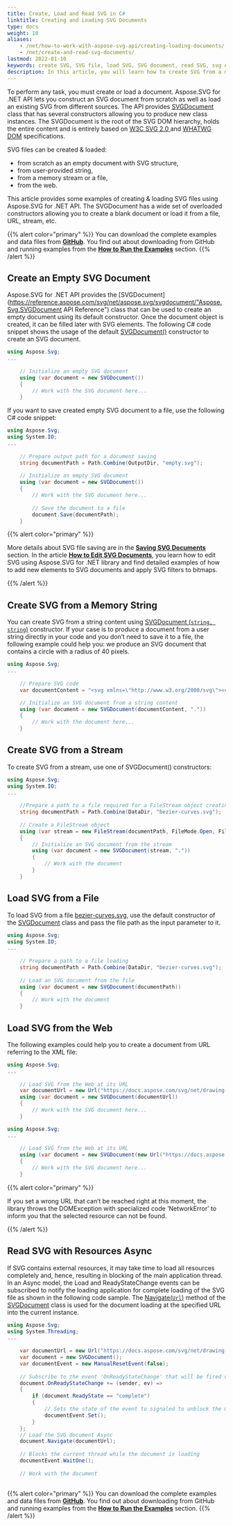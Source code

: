 ```yaml
---
title: Create, Load and Read SVG in C#
linktitle: Creating and Loading SVG Documents
type: docs
weight: 10
aliases: 
    - /net/how-to-work-with-aspose-svg-api/creating-loading-documents/
    - /net/create-and-read-svg-documents/
lastmod: 2022-01-10
keywords: create SVG, SVG file, load SVG, SVG document, read SVG, svg example, c# code snippet
description: In this article, you will learn how to create SVG from a memory string, stream, or file; how to load SVG from the Web and read SVG using Resources Async. The article provides some examples of creating & loading SVG files using Aspose.SVG for .NET API. 
---
```



To perform any task, you must create or load a document. Aspose.SVG for .NET API lets you construct an SVG document from scratch as well as load an existing SVG from different sources. The API provides [SVGDocument](https://reference.aspose.com/svg/net/aspose.svg/svgdocument/) class that has several constructors allowing you to produce new class instances. The SVGDocument is the root of the SVG DOM hierarchy, holds the entire content and is entirely based on  [W3C SVG 2.0 ](https://www.w3.org/TR/SVG2/)  and [WHATWG DOM](https://dom.spec.whatwg.org/) specifications.

SVG files can be created & loaded:

 - from scratch as an empty document with SVG structure,
 - from user-provided string,
 - from a memory stream or a file,
 - from the web.

This article provides some examples of creating & loading SVG files using Aspose.SVG for .NET API. The SVGDocument has a wide set of overloaded constructors allowing you to create a blank document or load it from a file, URL, stream, etc.

{{% alert color="primary" %}} 
You can download the complete examples and data files from [**GitHub**](https://github.com/aspose-svg/Aspose.SVG-Documentation). You find out about downloading from GitHub and running examples from the [**How to Run the Examples**](http://docs.aspose.com/svg/net/how-to-run-the-tests) section.
{{% /alert %}} 

## **Create an Empty SVG Document**

Aspose.SVG for .NET API provides the [SVGDocument](https://reference.aspose.com/svg/net/aspose.svg/svgdocument/"Aspose.Svg.SVGDocument API Reference") class that can be used to create an empty document using its default constructor. Once the document object is created, it can be filled later with SVG elements. The following C# code snippet shows the usage of the default [SVGDocument()](https://reference.aspose.com/svg/net/aspose.svg/svgdocument/svgdocument/) constructor to create an SVG document.

```c#
using Aspose.Svg;
...
    
    // Initialize an empty SVG document
    using (var document = new SVGDocument())
    {
        // Work with the SVG document here...
    }
```

If you want to save created empty SVG document to a file, use the following C# code snippet: 

```c#
using Aspose.Svg;
using System.IO;
...
    
    // Prepare output path for a document saving
    string documentPath = Path.Combine(OutputDir, "empty.svg");
    
	// Initialize an empty SVG document
	using (var document = new SVGDocument())
	{
	    // Work with the SVG document here...
	   
	    // Save the document to a file
	    document.Save(documentPath);
	}
```

{{% alert color="primary" %}} 

More details about SVG file saving are in the [**Saving SVG Documents**](https://docs.aspose.com/svg/net/how-to-work-with-aspose-svg-api/saving-svg-documents/) section. In the article **[How to Edit SVG Documents](/svg/net/how-to-work-with-aspose-svg-api/how-to-edit-svg-documents/)**, you learn how to edit SVG using Aspose.SVG for .NET library and find detailed examples of how to add new elements to SVG documents and apply SVG filters to bitmaps.

{{% /alert %}} 

## **Create SVG from a Memory String**

You can create SVG from a string content using [SVGDocument (`string, string`)](https://reference.aspose.com/svg/net/aspose.svg/svgdocument/svgdocument/) constructor. If your case is to produce a document from a user string directly in your code and you don’t need to save it to a file, the following example could help you: we produce an SVG document that contains a circle with a radius of 40 pixels.

```c#
using Aspose.Svg;
...
    
    // Prepare SVG code
    var documentContent = "<svg xmlns=\"http://www.w3.org/2000/svg\"><circle cx=\"50\" cy=\"50\" r=\"40\" /></svg>";	

	// Initialize an SVG document from a string content
	using (var document = new SVGDocument(documentContent, "."))
	{
	    // Work with the document here...
	}
```

## **Create SVG from a Stream**

To create SVG from a stream, use one of SVGDocument() constructors:

```c#
using Aspose.Svg;
using System.IO;
...
    
    //Prepare a path to a file required for a FileStream object creating
    string documentPath = Path.Combine(DataDir, "bezier-curves.svg");
    
	// Create a FileStream object
	using (var stream = new FileStream(documentPath, FileMode.Open, FileAccess.Read))
	{
	    // Initialize an SVG document from the stream
		using (var document = new SVGDocument(stream, "."))
	    {
	        // Work with the document
	    }
	}
```

## **Load SVG from a File**

To load SVG from a file [bezier-curves.svg](http://docs.aspose.com/svg/net/how-to-work-with-aspose-svg-api/creating-loading-documents/bezier-curves.svg), use the default constructor of the [SVGDocument](https://reference.aspose.com/svg/net/aspose.svg/svgdocument/) class and pass the file path as the input parameter to it.

```c#
using Aspose.Svg;
using System.IO;
...
    
    // Prepare a path to a file loading
    string documentPath = Path.Combine(DataDir, "bezier-curves.svg"); 
	
	// Load an SVG document from the file
	using (var document = new SVGDocument(documentPath))
	{
	    // Work with the document 
	}
```

## **Load SVG from the Web**

The following examples could help you to create a document from URL referring to the XML file:

```c#
using Aspose.Svg;
...
    
    // Load SVG from the Web at its URL
    var documentUrl = new Url("https://docs.aspose.com/svg/net/drawing-basics/svg-path-data/owl.svg");
    using (var document = new SVGDocument(documentUrl))
    {
        // Work with the SVG document here...
    }
```

```c#
using Aspose.Svg;
...
    
    // Load SVG from the Web at its URL
    using (var document = new SVGDocument(new Url("https://docs.aspose.com/svg/net/drawing-basics/svg-shapes/basic-shapes.svg")))
    {
        // Work with the SVG document here...
    }
```

{{% alert color="primary" %}} 

If you set a wrong URL that can’t be reached right at this moment, the library throws the DOMException with specialized code ‘NetworkError’ to inform you that the selected resource can not be found.

{{% /alert %}} 

## **Read SVG with Resources Async**

If SVG contains external resources, it may take time to load all resources completely and, hence, resulting in blocking of the main application thread. In an Async model, the Load and ReadyStateChange events can be subscribed to notify the loading application for complete loading of the SVG file as shown in the following code sample. The [Navigate(`Url`)](https://reference.aspose.com/svg/net/aspose.svg.dom/document/navigate/) method of the [SVGDocument](https://reference.aspose.com/svg/net/aspose.svg/svgdocument/) class is used for the document loading at the specified URL into the current instance.

```c#
using Aspose.Svg;
using System.Threading;
...
    
    var documentUrl = new Url("https://docs.aspose.com/svg/net/drawing-basics/svg-path-data/owl.svg");
	var document = new SVGDocument();
	var documentEvent = new ManualResetEvent(false);
	
	// Subscribe to the event 'OnReadyStateChange' that will be fired once the document is completely loaded    
	document.OnReadyStateChange += (sender, ev) =>
	{
	    if (document.ReadyState == "complete")
	    {
	        // Sets the state of the event to signaled to unblock the main thread
	        documentEvent.Set();
	    }
	};
	// Load the SVG document Async
	document.Navigate(documentUrl);
	
	// Blocks the current thread while the document is loading
	documentEvent.WaitOne();
	
	// Work with the document
	

```

{{% alert color="primary" %}} 
You can download the complete examples and data files from [**GitHub**](https://github.com/aspose-svg/Aspose.SVG-Documentation). You find out about downloading from GitHub and running examples from the [**How to Run the Examples**](http://docs.aspose.com/svg/net/how-to-run-the-tests) section.
{{% /alert %}} 
